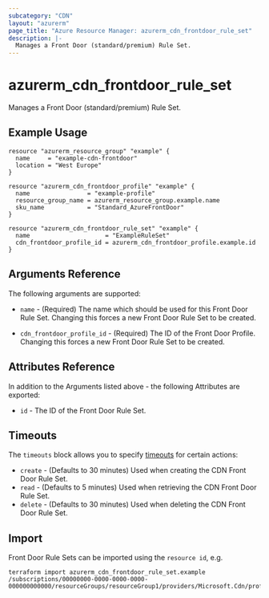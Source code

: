 ```yaml
---
subcategory: "CDN"
layout: "azurerm"
page_title: "Azure Resource Manager: azurerm_cdn_frontdoor_rule_set"
description: |-
  Manages a Front Door (standard/premium) Rule Set.
---
```


# azurerm_cdn_frontdoor_rule_set

Manages a Front Door (standard/premium) Rule Set.

## Example Usage

```hcl
resource "azurerm_resource_group" "example" {
  name     = "example-cdn-frontdoor"
  location = "West Europe"
}

resource "azurerm_cdn_frontdoor_profile" "example" {
  name                = "example-profile"
  resource_group_name = azurerm_resource_group.example.name
  sku_name            = "Standard_AzureFrontDoor"
}

resource "azurerm_cdn_frontdoor_rule_set" "example" {
  name                     = "ExampleRuleSet"
  cdn_frontdoor_profile_id = azurerm_cdn_frontdoor_profile.example.id
}
```

## Arguments Reference

The following arguments are supported:

* `name` - (Required) The name which should be used for this Front Door Rule Set. Changing this forces a new Front Door Rule Set to be created.

* `cdn_frontdoor_profile_id` - (Required) The ID of the Front Door Profile. Changing this forces a new Front Door Rule Set to be created.

## Attributes Reference

In addition to the Arguments listed above - the following Attributes are exported:

* `id` - The ID of the Front Door Rule Set.

## Timeouts

The `timeouts` block allows you to specify [timeouts](https://www.terraform.io/language/resources/syntax#operation-timeouts) for certain actions:

* `create` - (Defaults to 30 minutes) Used when creating the CDN Front Door Rule Set.
* `read` - (Defaults to 5 minutes) Used when retrieving the CDN Front Door Rule Set.
* `delete` - (Defaults to 30 minutes) Used when deleting the CDN Front Door Rule Set.

## Import

Front Door Rule Sets can be imported using the `resource id`, e.g.

```shell
terraform import azurerm_cdn_frontdoor_rule_set.example /subscriptions/00000000-0000-0000-0000-000000000000/resourceGroups/resourceGroup1/providers/Microsoft.Cdn/profiles/profile1/ruleSets/ruleSet1
```
